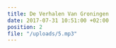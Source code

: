 ```yaml
---
title: De Verhalen Van Groningen
date: 2017-07-31 10:51:00 +02:00
position: 2
file: "/uploads/5.mp3"
---
```



